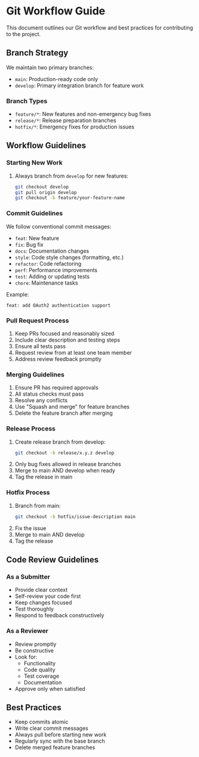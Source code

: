 # Git Workflow Guide

This document outlines our Git workflow and best practices for contributing to the project.

## Branch Strategy

We maintain two primary branches:
- `main`: Production-ready code only
- `develop`: Primary integration branch for feature work

### Branch Types
- `feature/*`: New features and non-emergency bug fixes
- `release/*`: Release preparation branches
- `hotfix/*`: Emergency fixes for production issues

## Workflow Guidelines

### Starting New Work
1. Always branch from `develop` for new features:
   ```bash
   git checkout develop
   git pull origin develop
   git checkout -b feature/your-feature-name
   ```

### Commit Guidelines
We follow conventional commit messages:
- `feat`: New feature
- `fix`: Bug fix
- `docs`: Documentation changes
- `style`: Code style changes (formatting, etc.)
- `refactor`: Code refactoring
- `perf`: Performance improvements
- `test`: Adding or updating tests
- `chore`: Maintenance tasks

Example:
```
feat: add OAuth2 authentication support
```

### Pull Request Process
1. Keep PRs focused and reasonably sized
2. Include clear description and testing steps
3. Ensure all tests pass
4. Request review from at least one team member
5. Address review feedback promptly

### Merging Guidelines
1. Ensure PR has required approvals
2. All status checks must pass
3. Resolve any conflicts
4. Use "Squash and merge" for feature branches
5. Delete the feature branch after merging

### Release Process
1. Create release branch from develop:
   ```bash
   git checkout -b release/x.y.z develop
   ```
2. Only bug fixes allowed in release branches
3. Merge to main AND develop when ready
4. Tag the release in main

### Hotfix Process
1. Branch from main:
   ```bash
   git checkout -b hotfix/issue-description main
   ```
2. Fix the issue
3. Merge to main AND develop
4. Tag the release

## Code Review Guidelines

### As a Submitter
- Provide clear context
- Self-review your code first
- Keep changes focused
- Test thoroughly
- Respond to feedback constructively

### As a Reviewer
- Review promptly
- Be constructive
- Look for:
  - Functionality
  - Code quality
  - Test coverage
  - Documentation
- Approve only when satisfied

## Best Practices
- Keep commits atomic
- Write clear commit messages
- Always pull before starting new work
- Regularly sync with the base branch
- Delete merged feature branches
